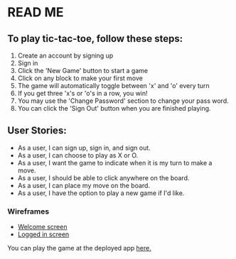 # READ ME

## To play tic-tac-toe, follow these steps:

1. Create an account by signing up
2. Sign in
3. Click the 'New Game' button to start a game
4. Click on any block to make your first move
5. The game will automatically toggle between 'x' and 'o' every turn
6. If you get three 'x's or 'o's in a row, you win!
7. You may use the 'Change Password' section to change your pass word.
8. You can click the 'Sign Out' button when you are finished playing.

## User Stories:
- As a user, I can sign up, sign in, and sign out.
- As a user, I can choose to play as X or O.
- As a user, I want the game to indicate when it is my turn to make a move.
- As a user, I should be able to click anywhere on the board.
- As a user, I can place my move on the board.
- As a user, I have the option to play a new game if I'd like.

### Wireframes
- [Welcome screen](https://imgur.com/pRAJXhr)
- [Logged in screen](https://imgur.com/s2F21iD)

You can play the game at the deployed app [here.](https://kristamcmanus.github.io/tic-tac-toe-client/)
